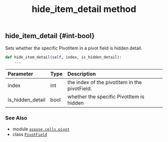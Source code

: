 ﻿---
title: hide_item_detail method
second_title: Aspose.Cells for Python via .NET API References
description: 
type: docs
weight: 110
url: /aspose.cells.pivot/pivotfield/hide_item_detail/
is_root: false
---

## hide_item_detail {#int-bool}

Sets whether the specific PivotItem in a pivot field is hidden detail.



```python
def hide_item_detail(self, index, is_hidden_detail):
    ...
```


| Parameter | Type | Description |
| :- | :- | :- |
| index | int | the index of the pivotItem in the pivotField. |
| is_hidden_detail | bool | whether the specific PivotItem is hidden |



### See Also
* module [`aspose.cells.pivot`](../../)
* class [`PivotField`](/cells/python-net/aspose.cells.pivot/pivotfield)
